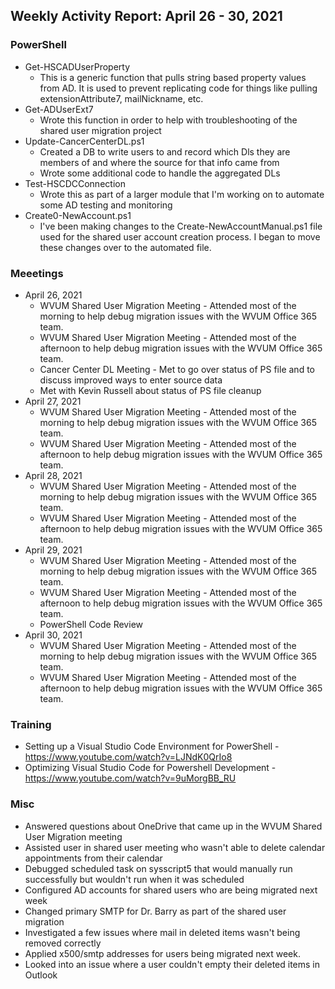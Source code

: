## Weekly Activity Report: April 26 - 30, 2021

### PowerShell
* Get-HSCADUserProperty
  * This is a generic function that pulls string based property values from AD. It is used to prevent replicating code for things like pulling extensionAttribute7, mailNickname, etc.
* Get-ADUserExt7
  * Wrote this function in order to help with troubleshooting of the shared user migration project
* Update-CancerCenterDL.ps1
  * Created a DB to write users to and record which Dls they are members of and where the source for that info came from
  * Wrote some additional code to handle the aggregated DLs
* Test-HSCDCConnection
  * Wrote this as part of a larger module that I'm working on to automate some AD testing and monitoring
* Create0-NewAccount.ps1
  * I've been making changes to the Create-NewAccountManual.ps1 file used for the shared user account creation process. I began to move these changes over to the automated file.

### Meeetings
* April 26, 2021
  * WVUM Shared User Migration Meeting - Attended most of the morning to help debug migration issues with the WVUM Office 365 team.
  * WVUM Shared User Migration Meeting - Attended most of the afternoon to help debug migration issues with the WVUM Office 365 team.
  * Cancer Center DL Meeting - Met to go over status of PS file and to discuss improved ways to enter source data
  * Met with Kevin Russell about status of PS file cleanup
* April 27, 2021
  * WVUM Shared User Migration Meeting - Attended most of the morning to help debug migration issues with the WVUM Office 365 team.
  * WVUM Shared User Migration Meeting - Attended most of the afternoon to help debug migration issues with the WVUM Office 365 team.
* April 28, 2021
  * WVUM Shared User Migration Meeting - Attended most of the morning to help debug migration issues with the WVUM Office 365 team.
  * WVUM Shared User Migration Meeting - Attended most of the afternoon to help debug migration issues with the WVUM Office 365 team.
* April 29, 2021
  * WVUM Shared User Migration Meeting - Attended most of the morning to help debug migration issues with the WVUM Office 365 team.
  * WVUM Shared User Migration Meeting - Attended most of the afternoon to help debug migration issues with the WVUM Office 365 team.
  * PowerShell Code Review
* April 30, 2021
  * WVUM Shared User Migration Meeting - Attended most of the morning to help debug migration issues with the WVUM Office 365 team.
  * WVUM Shared User Migration Meeting - Attended most of the afternoon to help debug migration issues with the WVUM Office 365 team.
  
### Training
* Setting up a Visual Studio Code Environment for PowerShell - https://www.youtube.com/watch?v=LJNdK0QrIo8
* Optimizing Visual Studio Code for Powershell Development - https://www.youtube.com/watch?v=9uMorgBB_RU

### Misc
* Answered questions about OneDrive that came up in the WVUM Shared User Migration meeting
* Assisted user in shared user meeting who wasn't able to delete calendar appointments from their calendar
* Debugged scheduled task on sysscript5 that would manually run successfully but wouldn't run when it was scheduled
* Configured AD accounts for shared users who are being migrated next week
* Changed primary SMTP for Dr. Barry as part of the shared user migration
* Investigated a few issues where mail in deleted items wasn't being removed correctly
* Applied x500/smtp addresses for users being migrated next week.
* Looked into an issue where a user couldn't empty their deleted items in Outlook
